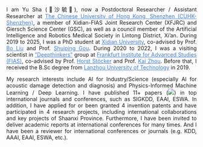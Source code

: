 <p style="text-align: justify;">
<span class='anchor' id='about-me'></span>
I am Yu Sha (🦈沙毓🦈), now a Postdoctoral Researcher / Assistant Researcher at <a style="color: #447ec9;" href="https://www.cuhk.edu.cn/zh-hans">The Chinese University of Hong Kong, Shenzhen (CUHK-Shenzhen)</a>, a member of Xidian-FIAS Joint Research Center (XFJRC) and Giersch Science Center (GSC), as well as a council member of the Artificial Intelligence and Robotics Medical Society in Lintong District, Xi’an. During 2019 to 2025, I was a PhD student at <a style="color: #447ec9;" href="https://www.xidian.edu.cn/">Xidian University</a>, co-advised by Prof. <a style="color: #447ec9;" href="https://web.xidian.edu.cn/liubo/index.html">Bo Liu</a> and Prof. <a style="color: #447ec9;" href="https://faculty.xidian.edu.cn/GSP2/zh_CN/index/335507/list/index.htm">Shuiping Gou</a>. During 2020 to 2022, I was a visiting scientist in <a style="color: #447ec9;" href="https://www.fias.science/en/theoretical-sciences/research-groups/kai-zhou/">"Deepthinkers"</a> group at <a style="color: #447ec9;" href="https://fias.institute/en/">Frankfurt Institute for Advanced Studies (FIAS)</a>, co-advised by Prof. <a style="color: #447ec9;" href="https://www.fias.science/en/fellows/detail/stoecker-horst/">Horst Stöcker</a> and Prof. <a style="color: #447ec9;" href="https://www.fias.science/en/fellows/detail/zhou-kai/">Kai Zhou</a>.  Before that, I received the B.Sc degree from <a style="color: #447ec9;" href="https://www.lut.edu.cn/">Lanzhou University of Technology</a> in 2019.
</p>

<p style="text-align: justify;">
My research interests include AI for Industry/Science (especially AI for acoustic damage detection and diagnosis) and Physics-Informed Machine Learning / Deep Learning. I have published 11+ papers (<a href="https://scholar.google.com.hk/citations?user=e5ng8m0AAAAJ"><img src="https://img.shields.io/endpoint?logo=google-scholar&url=https%3A%2F%2Fraw.githubusercontent.com%2FRisingYuSha%2FRisingYuSha.github.io%2Fmain%2Fgoogle_scholar_crawler%2Fresults%2Fgs_data_shieldsio.json%3Ftimestamp%3D20251020&cacheSeconds=300&labelColor=f6f6f6&color=9cf&style=flat&label=citations"></a>) in top international journals and conferences, such as SIGKDD, EAAI, ESWA. In addition, I have applied for or been granted 4 invention patents and have participated in 4 research projects, including international collaborations and key projects of Shaanxi Province. Furthermore, I have been invited to deliver academic reports at international conferences for many times. And I have been a reviewer for international conferences or journals (e.g. KDD, AAAI, EAAI, ESWA, etc.).
</p>
